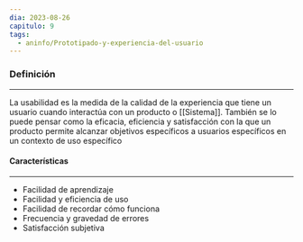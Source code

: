 ```yaml
---
dia: 2023-08-26
capitulo: 9
tags:
  - aninfo/Prototipado-y-experiencia-del-usuario
---
```

### Definición
---
La usabilidad es la medida de la calidad de la experiencia que tiene un usuario cuando interactúa con un producto o [[Sistema]]. También se lo puede pensar como la eficacia, eficiencia y satisfacción con la que un producto permite alcanzar objetivos específicos a usuarios específicos en un contexto de uso específico

#### Características
---
* Facilidad de aprendizaje
* Facilidad y eficiencia de uso
* Facilidad de recordar cómo funciona
* Frecuencia y gravedad de errores
* Satisfacción subjetiva
